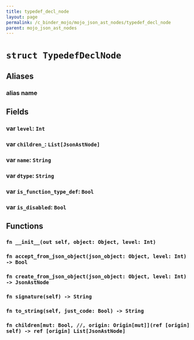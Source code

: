```yaml
---
title: typedef_decl_node
layout: page
permalink: /c_binder_mojo/mojo_json_ast_nodes/typedef_decl_node
parent: mojo_json_ast_nodes
---
```


# `struct TypedefDeclNode`
## Aliases
### alias __name__

## Fields
### var `level`: `Int`

### var `children_`: `List[JsonAstNode]`

### var `name`: `String`

### var `dtype`: `String`

### var `is_function_type_def`: `Bool`

### var `is_disabled`: `Bool`

## Functions
### `fn __init__(out self, object: Object, level: Int)`


### `fn accept_from_json_object(json_object: Object, level: Int) -> Bool`


### `fn create_from_json_object(json_object: Object, level: Int) -> JsonAstNode`


### `fn signature(self) -> String`


### `fn to_string(self, just_code: Bool) -> String`


### `fn children[mut: Bool, //, origin: Origin[mut]](ref [origin] self) -> ref [origin] List[JsonAstNode]`



